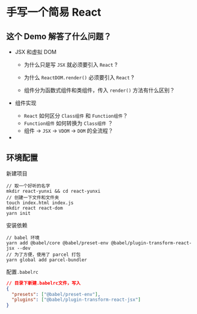 # 手写一个简易 React



## 这个 Demo 解答了什么问题？

- JSX 和虚拟 DOM

  - 为什么只是写 `JSX` 就必须要引入 `React` ?

  - 为什么 `ReactDOM.render()` 必须要引入 `React` ?
  - 组件分为函数式组件和类组件，传入 `render()` 方法有什么区别？

- 组件实现
  
  - `React` 如何区分 `Class组件` 和 `Function组件`？
  - `Function组件` 如何转换为 `Class组件` ？
  - 组件 -> `JSX`  -> `VDOM` -> `DOM` 的全流程？
  
- 



## 环境配置

新建项目

```
// 取一个好听的名字
mkdir react-yunxi && cd react-yunxi
// 创建一下文件和文件夹
touch index.html index.js
mkdir react react-dom
yarn init
```

安装依赖

```
// babel 环境
yarn add @babel/core @babel/preset-env @babel/plugin-transform-react-jsx --dev
// 为了方便，使用了 parcel 打包
yarn global add parcel-bundler
```

配置`.babelrc`

```json
// 目录下新建.babelrc文件，写入
{
  "presets": ["@babel/preset-env"],
  "plugins": ["@babel/plugin-transform-react-jsx"]
}
```
